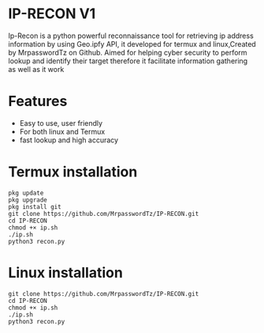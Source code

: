 # IP-RECON V1
Ip-Recon is a python powerful reconnaissance tool for retrieving ip address information by using Geo.ipfy API, it developed for  termux and linux,Created by MrpasswordTz on Github. Aimed for helping cyber security to perform lookup and identify their target therefore it facilitate information gathering as well as it work

# Features 
<ul>
  <li>Easy to use, user friendly</li>
  <li>For both linux and Termux</li>
  <li>fast lookup and high accuracy </li>
</ul>

# Termux installation
```
pkg update 
pkg upgrade 
pkg install git 
git clone https://github.com/MrpasswordTz/IP-RECON.git
cd IP-RECON
chmod +× ip.sh
./ip.sh
python3 recon.py
```
# Linux installation 
```
git clone https://github.com/MrpasswordTz/IP-RECON.git
cd IP-RECON
chmod +× ip.sh
./ip.sh
python3 recon.py
```
